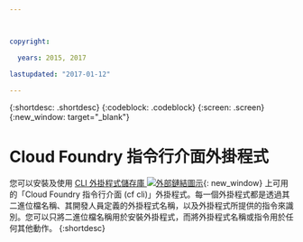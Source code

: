 ```yaml
---



copyright:

  years: 2015, 2017

lastupdated: "2017-01-12"

---
```


{:shortdesc: .shortdesc}
{:codeblock: .codeblock}
{:screen: .screen}
{:new_window: target="_blank"}

# Cloud Foundry 指令行介面外掛程式

您可以安裝及使用 [CLI 外掛程式儲存庫 ![外部鏈結圖示](../icons/launch-glyph.svg)](http://plugins.ng.bluemix.net/){: new_window} 上可用的「Cloud Foundry 指令行介面 (cf cli)」外掛程式。每一個外掛程式都是透過其二進位檔名稱、其開發人員定義的外掛程式名稱，以及外掛程式所提供的指令來識別。您可以只將二進位檔名稱用於安裝外掛程式，而將外掛程式名稱或指令用於任何其他動作。
{:shortdesc}
